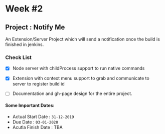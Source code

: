 # Week \#2

## Project : Notify Me

An Extension/Server Project which will send a notification once the build is finished in jenkins. 

### Check List

- [x] Node server with childProcess support to run native commands
- [x] Extension with context menu support to grab and communicate to server to register build id

- [ ] Documentation and gh-page design for the entire project.

#### Some Important Dates:
- Actual Start Date : `31-12-2019`
- Due Date : `03-01-2020`
- Acutla Finish Date : TBA 
